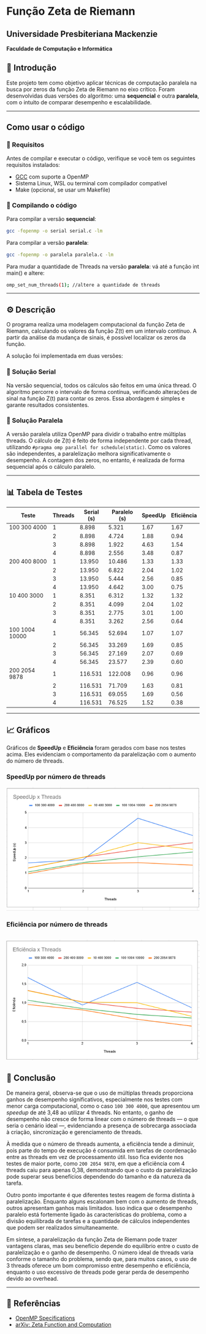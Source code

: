 # Função Zeta de Riemann

## Universidade Presbiteriana Mackenzie  
**Faculdade de Computação e Informática**

## 📘 Introdução

Este projeto tem como objetivo aplicar técnicas de computação paralela na busca por zeros da função Zeta de Riemann no eixo crítico. Foram desenvolvidas duas versões do algoritmo: uma **sequencial** e outra **paralela**, com o intuito de comparar desempenho e escalabilidade.

---

## Como usar o código

### 🔧 Requisitos
Antes de compilar e executar o código, verifique se você tem os seguintes requisitos instalados:

- [GCC](https://gcc.gnu.org/) com suporte a OpenMP
- Sistema Linux, WSL ou terminal com compilador compatível
- Make (opcional, se usar um Makefile)

### 🧪 Compilando o código

Para compilar a versão **sequencial**:

```bash
gcc -fopenmp -o serial serial.c -lm
```

Para compilar a versão **paralela**:
```bash
gcc -fopenmp -o paralela paralela.c -lm
```

Para mudar a quantidade de Threads na versão **paralela**:
vá até a função int main() e altere:
```bash
omp_set_num_threads(1); //altere a quantidade de threads
```
---

## ⚙️ Descrição

O programa realiza uma modelagem computacional da função Zeta de Riemann, calculando os valores da função Z(t) em um intervalo contínuo. A partir da análise da mudança de sinais, é possível localizar os zeros da função. 

A solução foi implementada em duas versões:

### 🔹 Solução Serial

Na versão sequencial, todos os cálculos são feitos em uma única thread. O algoritmo percorre o intervalo de forma contínua, verificando alterações de sinal na função Z(t) para contar os zeros. Essa abordagem é simples e garante resultados consistentes.

### 🔸 Solução Paralela

A versão paralela utiliza OpenMP para dividir o trabalho entre múltiplas threads. O cálculo de Z(t) é feito de forma independente por cada thread, utilizando `#pragma omp parallel for schedule(static)`. Como os valores são independentes, a paralelização melhora significativamente o desempenho. A contagem dos zeros, no entanto, é realizada de forma sequencial após o cálculo paralelo.

---

## 📊 Tabela de Testes

| Teste              | Threads | Serial (s) | Paralelo (s) | SpeedUp | Eficiência |
|--------------------|---------|------------|---------------|---------|------------|
| 100 300 4000       | 1       | 8.898      | 5.321         | 1.67    | 1.67       |
|                    | 2       | 8.898      | 4.724         | 1.88    | 0.94       |
|                    | 3       | 8.898      | 1.922         | 4.63    | 1.54       |
|                    | 4       | 8.898      | 2.556         | 3.48    | 0.87       |
| 200 400 8000       | 1       | 13.950     | 10.486        | 1.33    | 1.33       |
|                    | 2       | 13.950     | 6.822         | 2.04    | 1.02       |
|                    | 3       | 13.950     | 5.444         | 2.56    | 0.85       |
|                    | 4       | 13.950     | 4.642         | 3.00    | 0.75       |
| 10 400 3000        | 1       | 8.351      | 6.312         | 1.32    | 1.32       |
|                    | 2       | 8.351      | 4.099         | 2.04    | 1.02       |
|                    | 3       | 8.351      | 2.775         | 3.01    | 1.00       |
|                    | 4       | 8.351      | 3.262         | 2.56    | 0.64       |
| 100 1004 10000     | 1       | 56.345     | 52.694        | 1.07    | 1.07       |
|                    | 2       | 56.345     | 33.269        | 1.69    | 0.85       |
|                    | 3       | 56.345     | 27.169        | 2.07    | 0.69       |
|                    | 4       | 56.345     | 23.577        | 2.39    | 0.60       |
| 200 2054 9878      | 1       | 116.531    | 122.008       | 0.96    | 0.96       |
|                    | 2       | 116.531    | 71.709        | 1.63    | 0.81       |
|                    | 3       | 116.531    | 69.055        | 1.69    | 0.56       |
|                    | 4       | 116.531    | 76.525        | 1.52    | 0.38       |

---

## 📈 Gráficos

Gráficos de **SpeedUp** e **Eficiência** foram gerados com base nos testes acima. Eles evidenciam o comportamento da paralelização com o aumento do número de threads.

### SpeedUp por número de threads

![Gráfico de SpeedUp](./SpeedUp.PNG)


### Eficiência por número de threads

![Gráfico de SpeedUp](./Eficiencia.PNG)
---

## 🧠 Conclusão

De maneira geral, observa-se que o uso de múltiplas threads proporciona ganhos de desempenho significativos, especialmente nos testes com menor carga computacional, como o caso `100 300 4000`, que apresentou um *speedup* de até 3,48 ao utilizar 4 threads. No entanto, o ganho de desempenho não cresce de forma linear com o número de threads — o que seria o cenário ideal —, evidenciando a presença de sobrecarga associada à criação, sincronização e gerenciamento de threads.

À medida que o número de threads aumenta, a eficiência tende a diminuir, pois parte do tempo de execução é consumida em tarefas de coordenação entre as threads em vez de processamento útil. Isso fica evidente nos testes de maior porte, como `200 2054 9878`, em que a eficiência com 4 threads caiu para apenas 0,38, demonstrando que o custo da paralelização pode superar seus benefícios dependendo do tamanho e da natureza da tarefa.

Outro ponto importante é que diferentes testes reagem de forma distinta à paralelização. Enquanto alguns escalonam bem com o aumento de threads, outros apresentam ganhos mais limitados. Isso indica que o desempenho paralelo está fortemente ligado às características do problema, como a divisão equilibrada de tarefas e a quantidade de cálculos independentes que podem ser realizados simultaneamente.

Em síntese, a paralelização da função Zeta de Riemann pode trazer vantagens claras, mas seu benefício depende do equilíbrio entre o custo de paralelização e o ganho de desempenho. O número ideal de threads varia conforme o tamanho do problema, sendo que, para muitos casos, o uso de 3 threads oferece um bom compromisso entre desempenho e eficiência, enquanto o uso excessivo de threads pode gerar perda de desempenho devido ao overhead.

---

## 🔗 Referências

- [OpenMP Specifications](https://www.openmp.org/specifications/)
- [arXiv: Zeta Function and Computation](https://arxiv.org/abs/2003.11069)
